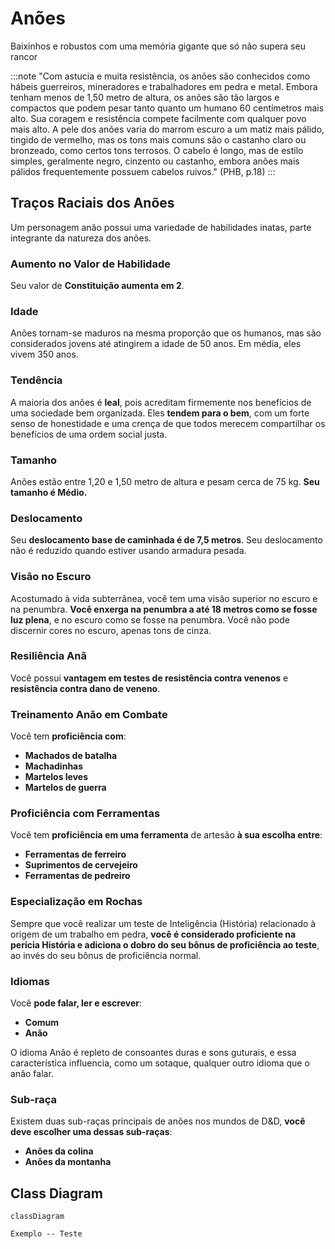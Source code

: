 # Anões
Baixinhos e robustos com uma memória gigante que só não supera seu rancor

:::note
"Com astucia e muita resistência, os anões são conhecidos como hábeis guerreiros, mineradores e trabalhadores em pedra e metal. Embora tenham menos de 1,50 metro de altura, os anões são tão largos e compactos que podem pesar tanto quanto um humano 60 centímetros mais alto. Sua coragem e resistência compete facilmente com qualquer povo mais alto. A pele dos anões varia do marrom escuro a um matiz mais pálido, tingido de vermelho, mas os tons mais comuns são o castanho claro ou bronzeado, como certos tons terrosos. O cabelo é longo, mas de estilo simples, geralmente negro, cinzento ou castanho, embora anões mais pálidos frequentemente possuem cabelos ruivos." (PHB, p.18)
:::

## Traços Raciais dos Anões
Um personagem anão possui uma variedade de habilidades inatas, parte integrante da natureza dos anões.

### Aumento no Valor de Habilidade
Seu valor de **Constituição aumenta em 2**.

### Idade
Anões tornam-se maduros na mesma proporção que os humanos, mas são considerados jovens até atingirem a idade de 50 anos. Em média, eles vivem 350 anos.

### Tendência
A maioria dos anões é **leal**, pois acreditam firmemente nos benefícios de uma sociedade bem organizada. Eles **tendem para o bem**, com um forte senso de honestidade e uma crença de que todos merecem compartilhar os benefícios de uma ordem social justa.

### Tamanho
Anões estão entre 1,20 e 1,50 metro de altura e pesam cerca de 75 kg.
**Seu tamanho é Médio.**

### Deslocamento

Seu **deslocamento base de caminhada é de 7,5 metros**. Seu deslocamento não é reduzido quando estiver usando armadura pesada.

### Visão no Escuro

Acostumado à vida subterrânea, você tem uma visão superior no escuro e na penumbra. **Você enxerga na penumbra a até 18 metros como se fosse luz plena**, e no escuro como se fosse na penumbra. Você não pode discernir cores no escuro, apenas tons de cinza.

### Resiliência Anã
Você possui **vantagem em testes de resistência contra venenos** e **resistência contra dano de veneno**.

### Treinamento Anão em Combate
Você tem **proficiência com**:
- **Machados de batalha**
- **Machadinhas**
- **Martelos leves**
- **Martelos de guerra**

### Proficiência com Ferramentas
Você tem **proficiência em uma ferramenta** de artesão **à sua escolha entre**:
- **Ferramentas de ferreiro**
- **Suprimentos de cervejeiro**
- **Ferramentas de pedreiro**

### Especialização em Rochas
Sempre que você realizar um teste de Inteligência (História) relacionado à origem de um trabalho em pedra, **você é considerado proficiente na perícia História e adiciona o dobro do seu bônus de proficiência ao teste**, ao invés do seu bônus de proficiência normal.

### Idiomas
Você **pode falar, ler e escrever**:
- **Comum**
- **Anão**

O idioma Anão é repleto de consoantes duras e sons guturais, e essa característica influencia, como um sotaque, qualquer outro idioma que o anão falar.

### Sub-raça
Existem duas sub-raças principais de anões nos mundos de D&D, **você deve escolher uma dessas sub-raças**:

- **Anões da colina**
- **Anões da montanha**

## Class Diagram
```mermaid
classDiagram

Exemplo -- Teste
```